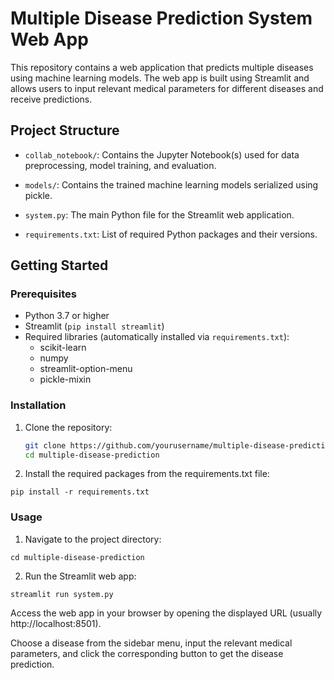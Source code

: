 # Multiple Disease Prediction System Web App

This repository contains a web application that predicts multiple diseases using machine learning models. The web app is built using Streamlit and allows users to input relevant medical parameters for different diseases and receive predictions.

## Project Structure

- `collab_notebook/`: Contains the Jupyter Notebook(s) used for data preprocessing, model training, and evaluation.

- `models/`: Contains the trained machine learning models serialized using pickle.

- `system.py`: The main Python file for the Streamlit web application.

- `requirements.txt`: List of required Python packages and their versions.

## Getting Started

### Prerequisites

- Python 3.7 or higher
- Streamlit (`pip install streamlit`)
- Required libraries (automatically installed via `requirements.txt`):
  - scikit-learn
  - numpy
  - streamlit-option-menu
  - pickle-mixin

### Installation

1. Clone the repository:
   ```bash
   git clone https://github.com/yourusername/multiple-disease-prediction.git
   cd multiple-disease-prediction
2. Install the required packages from the requirements.txt file:
```
pip install -r requirements.txt
```
### Usage
1. Navigate to the project directory:
```
cd multiple-disease-prediction
```
2. Run the Streamlit web app:
```
streamlit run system.py
```
Access the web app in your browser by opening the displayed URL (usually http://localhost:8501).

Choose a disease from the sidebar menu, input the relevant medical parameters, and click the corresponding button to get the disease prediction.


